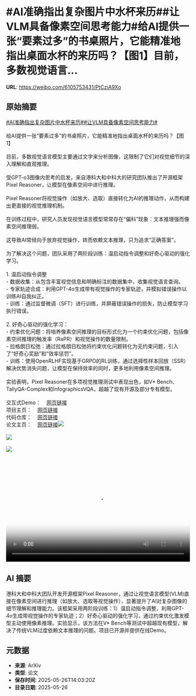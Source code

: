 # #AI准确指出复杂图片中水杯来历##让VLM具备像素空间思考能力#给AI提供一张“要素过多”的书桌照片，它能精准地指出桌面水杯的来历吗？【图1】目前，多数视觉语言...

**URL**: https://weibo.com/6105753431/PtCziA9Xo

## 原始摘要

<a href="https://m.weibo.cn/search?containerid=231522type%3D1%26t%3D10%26q%3D%23AI%E5%87%86%E7%A1%AE%E6%8C%87%E5%87%BA%E5%A4%8D%E6%9D%82%E5%9B%BE%E7%89%87%E4%B8%AD%E6%B0%B4%E6%9D%AF%E6%9D%A5%E5%8E%86%23&amp;extparam=%23AI%E5%87%86%E7%A1%AE%E6%8C%87%E5%87%BA%E5%A4%8D%E6%9D%82%E5%9B%BE%E7%89%87%E4%B8%AD%E6%B0%B4%E6%9D%AF%E6%9D%A5%E5%8E%86%23" data-hide=""><span class="surl-text">#AI准确指出复杂图片中水杯来历#</span></a><a href="https://m.weibo.cn/search?containerid=231522type%3D1%26t%3D10%26q%3D%23%E8%AE%A9VLM%E5%85%B7%E5%A4%87%E5%83%8F%E7%B4%A0%E7%A9%BA%E9%97%B4%E6%80%9D%E8%80%83%E8%83%BD%E5%8A%9B%23&amp;extparam=%23%E8%AE%A9VLM%E5%85%B7%E5%A4%87%E5%83%8F%E7%B4%A0%E7%A9%BA%E9%97%B4%E6%80%9D%E8%80%83%E8%83%BD%E5%8A%9B%23" data-hide=""><span class="surl-text">#让VLM具备像素空间思考能力#</span></a><br><br>给AI提供一张“要素过多”的书桌照片，它能精准地指出桌面水杯的来历吗？【图1】<br><br>目前，多数视觉语言模型主要通过文字来分析图像，这限制了它们对视觉细节的深入理解和直观推理。<br><br>受GPT-o3图像内思考的启发，来自港科大和中科大的研究团队推出了开源框架Pixel Reasoner，让模型在像素空间中进行推理。<br><br>Pixel Reasoner将视觉操作（如放大、选取）直接转化为AI的推理动作，从而构建出更直接的视觉推理机制。<br><br>在训练过程中，研究人员发现视觉语言模型常常存在“偏科”现象：文本推理强而像素空间推理弱。<br><br>这导致AI常倾向于放弃视觉操作，转而依赖文本推理，只为追求“正确答案”。<br><br>为了解决这个问题，团队采用了两阶段训练：温启动指令调整和好奇心驱动的强化学习。<br><br>1. 温启动指令调整<br>- 数据收集：从包含丰富视觉信息和明确标注的数据集中，收集视觉语言查询。<br>- 专家轨迹合成：利用GPT-4o生成带有视觉操作的专家轨迹，并模拟错误操作以训练AI自我纠正。<br>- 训练：通过监督微调（SFT）进行训练，并屏蔽错误操作的损失，防止模型学习执行错误。<br><br>2. 好奇心驱动的强化学习：<br>- 约束优化问题：将培养像素空间推理的目标形式化为一个约束优化问题，包括像素空间推理的触发率（RaPR）和视觉操作的数量限制。<br>- 拉格朗日松弛：通过拉格朗日松弛将约束优化问题转化为无约束问题，引入了“好奇心奖励”和“效率惩罚”。<br>- 训练：使用OpenRLHF实现基于GRPO的RL训练，通过选择性样本回放（SSR）解决优势消失问题，让模型在保持效率的同时，更多地利用像素空间推理。<br><br>实验表明，Pixel Reasoner在多项视觉推理测试中表现出色，如V* Bench、TallyQA-Complex和InfographicsVQA，超越了现有开源及部分专有模型。<br><br>交互式Demo：<a href="https://weibo.cn/sinaurl?u=https%3A%2F%2Fhuggingface.co%2Fspaces%2FTIGER-Lab%2FPixel-Reasoner" data-hide=""><span class="url-icon"><img style="width: 1rem;height: 1rem" src="https://h5.sinaimg.cn/upload/2015/09/25/3/timeline_card_small_web_default.png" referrerpolicy="no-referrer"></span><span class="surl-text">网页链接</span></a><br>项目主页：<a href="https://weibo.cn/sinaurl?u=https%3A%2F%2Ftiger-ai-lab.github.io%2FPixel-Reasoner%2F" data-hide=""><span class="url-icon"><img style="width: 1rem;height: 1rem" src="https://h5.sinaimg.cn/upload/2015/09/25/3/timeline_card_small_web_default.png" referrerpolicy="no-referrer"></span><span class="surl-text">网页链接</span></a><br>代码仓库：<a href="https://weibo.cn/sinaurl?u=https%3A%2F%2Fgithub.com%2FTIGER-AI-Lab%2FPixel-Reasoner" data-hide=""><span class="url-icon"><img style="width: 1rem;height: 1rem" src="https://h5.sinaimg.cn/upload/2015/09/25/3/timeline_card_small_web_default.png" referrerpolicy="no-referrer"></span><span class="surl-text">网页链接</span></a><br>论文主页：<a href="https://weibo.cn/sinaurl?u=https%3A%2F%2Farxiv.org%2Fabs%2F2505.15966" data-hide=""><span class="url-icon"><img style="width: 1rem;height: 1rem" src="https://h5.sinaimg.cn/upload/2015/09/25/3/timeline_card_small_web_default.png" referrerpolicy="no-referrer"></span><span class="surl-text">网页链接</span></a><img style="" src="https://tvax2.sinaimg.cn/large/006Fd7o3gy1i1t0077snuj31040pqndt.jpg" referrerpolicy="no-referrer"><br><br><img style="" src="https://tvax2.sinaimg.cn/large/006Fd7o3gy1i1t008ba00j30gg0oyn23.jpg" referrerpolicy="no-referrer"><br><br><img style="" src="https://tvax1.sinaimg.cn/large/006Fd7o3ly1i1t014kikxj31hc0u074c.jpg" referrerpolicy="no-referrer"><br><br><br clear="both"><div style="clear: both"></div><video controls="controls" poster="https://tvax3.sinaimg.cn/orj480/006Fd7o3ly1i1t01478pzj31hc0u0wic.jpg" style="width: 100%"><source src="https://f.video.weibocdn.com/o0/9zJxhczjlx08oy2pQQZi01041200bW2r0E010.mp4?label=mp4_720p&amp;template=1280x720.25.0&amp;ori=0&amp;ps=1CwnkDw1GXwCQx&amp;Expires=1748271768&amp;ssig=0B7NaZoHsg&amp;KID=unistore,video"><source src="https://f.video.weibocdn.com/o0/X2gZzq0Plx08oy2p6Tgs010412005YMt0E010.mp4?label=mp4_hd&amp;template=852x480.25.0&amp;ori=0&amp;ps=1CwnkDw1GXwCQx&amp;Expires=1748271768&amp;ssig=YWRlqCks06&amp;KID=unistore,video"><source src="https://f.video.weibocdn.com/o0/X0MxLkHolx08oy2qrDQk010412003BhO0E010.mp4?label=mp4_ld&amp;template=640x360.25.0&amp;ori=0&amp;ps=1CwnkDw1GXwCQx&amp;Expires=1748271768&amp;ssig=jf4VyLRIzV&amp;KID=unistore,video"><p>视频无法显示，请前往<a href="https://video.weibo.com/show?fid=1034%3A5170597303615498" target="_blank" rel="noopener noreferrer">微博视频</a>观看。</p></video>

## AI 摘要

港科大和中科大团队开发开源框架Pixel Reasoner，通过让视觉语言模型(VLM)直接在像素空间进行推理（如放大、选取等视觉操作），显著提升了AI对复杂图像的细节理解和推理能力。该框架采用两阶段训练：1）温启动指令调整，利用GPT-4o生成带视觉操作的专家轨迹；2）好奇心驱动的强化学习，通过约束优化激发模型主动使用像素推理。实验显示，该方法在V* Bench等测试中超越现有模型，解决了传统VLM过度依赖文本推理的问题。项目已开源并提供在线Demo。

## 元数据

- **来源**: ArXiv
- **类型**: 论文
- **保存时间**: 2025-05-26T14:03:20Z
- **目录日期**: 2025-05-26
